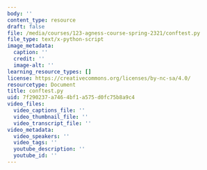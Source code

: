 ```yaml
---
body: ''
content_type: resource
draft: false
file: /media/courses/123-agness-course-spring-2321/conftest.py
file_type: text/x-python-script
image_metadata:
  caption: ''
  credit: ''
  image-alt: ''
learning_resource_types: []
license: https://creativecommons.org/licenses/by-nc-sa/4.0/
resourcetype: Document
title: conftest.py
uid: 7f290237-a746-4bf1-a575-d0fc75b8a9c4
video_files:
  video_captions_file: ''
  video_thumbnail_file: ''
  video_transcript_file: ''
video_metadata:
  video_speakers: ''
  video_tags: ''
  youtube_description: ''
  youtube_id: ''
---
```

